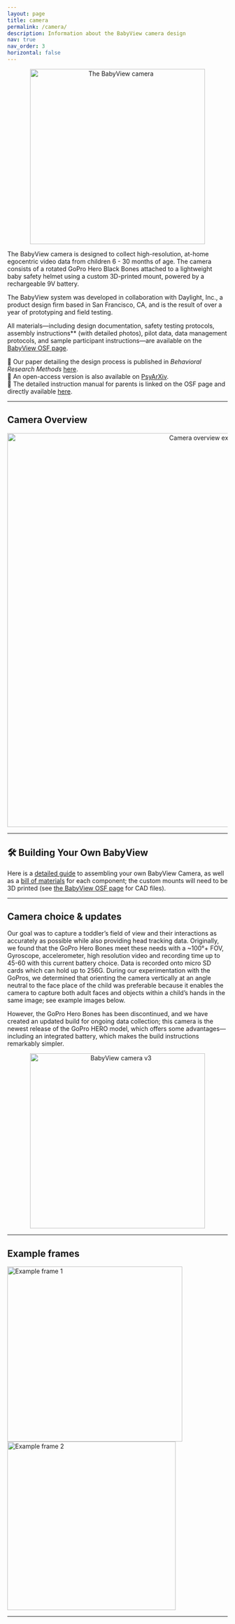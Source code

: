 ```yaml
---
layout: page
title: camera
permalink: /camera/
description: Information about the BabyView camera design
nav: true
nav_order: 3
horizontal: false
---
```

<div style="text-align: center;">
<img src="{{ '/assets/img/bv_camera.png' | relative_url }}" alt="The BabyView camera" width="400" />
</div>

The BabyView camera is designed to collect high-resolution, at-home egocentric video data from children 6 - 30 months of age. The camera consists of a rotated GoPro Hero Black Bones attached to a lightweight baby safety helmet using a custom 3D-printed mount, powered by a rechargeable 9V battery.

The BabyView system was developed in collaboration with Daylight, Inc., a product design firm based in San Francisco, CA, and is the result of over a year of prototyping and field testing.

All materials—including design documentation, safety testing protocols, assembly instructions** (with detailed photos), pilot data, data management protocols, and sample participant instructions—are available on the [BabyView OSF page](https://osf.io/kwvxu/).

📄 Our paper detailing the design process is published in *Behavioral Research Methods* [here](https://doi.org/10.3758/s13428-023-02206-1).  
📝 An open-access version is also available on [PsyArXiv](https://psyarxiv.com/238jk).  
📘 The detailed instruction manual for parents is linked on the OSF page and directly available [here](https://docs.google.com/document/d/1uODmIMQMlzofB-oz8A-zfd52h-UdplrrAQ6fKHX4THQ/edit).

---

## Camera Overview

<div style="text-align: center;">
  <img src="{{ '/assets/img/bv_camera_design.png' | relative_url }}" alt="Camera overview example" width="900" />
</div>

---

## 🛠️ Building Your Own BabyView

Here is a [detailed guide](https://docs.google.com/document/d/1WNVVGBGL0Wr9JmhAmUBP3aWvqdm5t9pT6djyN3FBbCs/edit) to assembling your own BabyView Camera, as well as a [bill of materials](https://docs.google.com/spreadsheets/d/12SI27F_oBQgyvxefRzlTGkFIlSgNnN3jJOYjoff56Ng/edit?usp=sharing) for each component; the custom mounts will need to be 3D printed (see [the BabyView OSF page](https://osf.io/kwvxu/) for CAD files).

---

## Camera choice & updates

Our goal was to capture a toddler’s field of view and their interactions as accurately as possible while also providing head tracking data. Originally, we found that the GoPro Hero Bones meet these needs with a ~100°+ FOV, Gyroscope, accelerometer, high resolution video and recording time up to 45-60 with this current battery choice. Data is recorded onto micro SD cards which can hold up to 256G. During our experimentation with the GoPros, we determined that orienting the camera vertically at an angle neutral to the face place of the child was preferable because it enables the camera to capture both adult faces and objects within a child’s hands in the same image; see example images below.

However, the GoPro Hero Bones has been discontinued, and we have created an updated build for ongoing data collection; this camera is the newest release of the  GoPro HERO model, which offers some advantages—including an integrated battery, which makes the build instructions remarkably simpler.  
<div style="text-align: center;">
<img src="{{ '/assets/img/new_bv_camera.png' | relative_url }}" alt="BabyView camera v3" width="400" />
</div>


---
## Example frames

<img src="{{ '/assets/img/example_frame_1.png' | relative_url }}" alt="Example frame 1" width="400" />
<img src="{{ '/assets/img/example_frame_2.png' | relative_url }}" alt="Example frame 2" width="385" />

---



